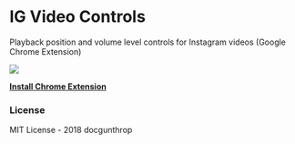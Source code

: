 # IG Video Controls
Playback position and volume level controls for Instagram videos (Google Chrome Extension)

![](https://i.imgur.com/AKfNm8A.png)

**[Install Chrome Extension](https://chrome.google.com/webstore/detail/ig-video-controls/mlianfbnfdbddpdanhdkmbnjmeppihjd)**

### License
MIT License - 2018 docgunthrop
